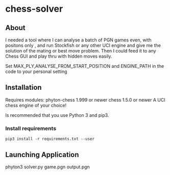 # chess-solver

## About

I needed a tool where I can analyse a batch of PGN games even, with positons only ,
and run Stockfish or any other UCI engine and give me the solution of the mating or 
best move problem. Then I could feed it to any Chess GUI and play thru with hidden moves easily.

 Set MAX_PLY,ANALYSE_FROM_START_POSITION and ENGINE_PATH in the code to your personal setting

## Installation

Requires modules: 
		phyton-chess 1.999 or newer
          chess 1.5.0 or newer
A UCI chess engine of your choice!

Is recommended that you use Python 3 and pip3. 

### Install requirements

`pip3 install -r requirements.txt --user`



## Launching Application
phyton3 solver.py game.pgn output.pgn